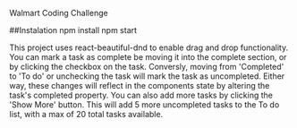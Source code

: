 Walmart Coding Challenge

##Instalation
npm install
npm start

This project uses react-beautiful-dnd to enable drag and drop functionality.
You can mark a task as complete be moving it into the complete section, or by clicking the checkbox on the task. Conversly, moving from 'Completed' to 'To do' or unchecking the task will mark the task as uncompleted. Either way, these changes will reflect in the components state by altering the task's completed property.
You can also add more tasks by clicking the 'Show More' button. This will add 5 more uncompleted tasks to the To do list, with a max of 20 total tasks available.